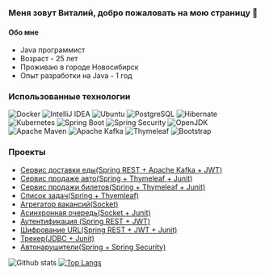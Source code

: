 ### Меня зовут Виталий, добро пожаловать на мою страницу 👋
#### Обо мне
* Java программист
* Возраст - 25 лет
* Проживаю в городе Новосибирск
* Опыт разработки на Java - 1 год

### Использованные технологии  
![Docker](https://img.shields.io/static/v1?style=for-the-badge&message=Docker&color=2496ED&logo=Docker&logoColor=FFFFFF&label=)
![IntelliJ IDEA](https://img.shields.io/static/v1?style=for-the-badge&message=IntelliJ+IDEA&color=000000&logo=IntelliJ+IDEA&logoColor=FFFFFF&label=)
![Ubuntu](https://img.shields.io/static/v1?style=for-the-badge&message=Ubuntu&color=E95420&logo=Ubuntu&logoColor=FFFFFF&label=)
![PostgreSQL](https://img.shields.io/static/v1?style=for-the-badge&message=PostgreSQL&color=4169E1&logo=PostgreSQL&logoColor=FFFFFF&label=)
![Hibernate](https://img.shields.io/static/v1?style=for-the-badge&message=Hibernate&color=59666C&logo=Hibernate&logoColor=FFFFFF&label=)
![Kubernetes](https://img.shields.io/static/v1?style=for-the-badge&message=Kubernetes&color=326CE5&logo=Kubernetes&logoColor=FFFFFF&label=)
![Spring Boot](https://img.shields.io/static/v1?style=for-the-badge&message=Spring+Boot&color=6DB33F&logo=Spring+Boot&logoColor=FFFFFF&label=)
![Spring Security](https://img.shields.io/static/v1?style=for-the-badge&message=Spring+Security&color=6DB33F&logo=Spring+Security&logoColor=FFFFFF&label=)
![OpenJDK](https://img.shields.io/static/v1?style=for-the-badge&message=OpenJDK&color=222222&logo=OpenJDK&logoColor=FFFFFF&label=)
![Apache Maven](https://img.shields.io/static/v1?style=for-the-badge&message=Apache+Maven&color=C71A36&logo=Apache+Maven&logoColor=FFFFFF&label=)
![Apache Kafka](https://img.shields.io/static/v1?style=for-the-badge&message=Apache+Kafka&color=231F20&logo=Apache+Kafka&logoColor=FFFFFF&label=)
![Thymeleaf](https://img.shields.io/static/v1?style=for-the-badge&message=Thymeleaf&color=005F0F&logo=Thymeleaf&logoColor=FFFFFF&label=)
![Bootstrap](https://img.shields.io/static/v1?style=for-the-badge&message=Bootstrap&color=7952B3&logo=Bootstrap&logoColor=FFFFFF&label=)

### Проекты 

* [Cервис доставки еды(Spring REST + Apache Kafka + JWT)](https://github.com/Vitas2048/job4j_fast_food)
* [Сервис продаже авто(Spring + Thymeleaf + Junit)](https://github.com/Vitas2048/job4j_cars)
* [Сервис продажи билетов(Spring + Thymeleaf + Junit)](https://github.com/Vitas2048/job4j_cinema)
* [Список задач(Spring + Thyemleaf)](https://github.com/Vitas2048/job4j_todo)
* [Агрегатор вакансий(Socket)](https://github.com/Vitas2048/job4j_grabber)
* [Асинхронная очередь(Socket + Junit)](https://github.com/Vitas2048/job4j_pooh)
* [Аутентификация (Spring REST + JWT)](https://github.com/Vitas2048/job4j_auth)
* [Шифрование URL(Spring REST + JWT + Junit)](https://github.com/Vitas2048/job4j_url_shortcut)
* [Трекер(JDBC + Junit)](https://github.com/Vitas2048/job4j_tracker)
* [Автонарушители(Spring + Spring Security)](https://github.com/Vitas2048/job4j_accidents)


![Github stats](https://github-readme-stats.vercel.app/api?username=Vitas2048&theme=swift&hide=stars,prs,issues,contribs)
[![Top Langs](https://github-readme-stats.vercel.app/api/top-langs/?username=Vitas2048&theme=swift&layout=compact)](https://github.com/Vitas2048/github-readme-stats) 

